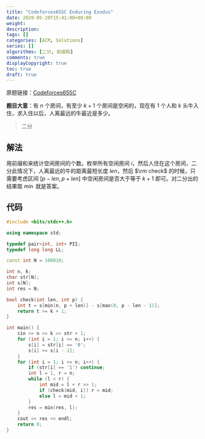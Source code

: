 ```yaml
---
title: "Codeforces655C Enduring Exodus"
date: 2020-05-20T15:41:00+08:00
weight: 
description:
tags: []
categories: [ACM, Solutions]
series: []
algorithms: [二分, 前缀和]
comments: true
displayCopyright: true
toc: true
draft: true
---
```


原题链接：[Codeforces655C](https://codeforces.com/problemset/problem/655/C)

<!--more-->

**题目大意**：有 $n$ 个房间，有至少 $k+1$ 个房间是空闲的，现在有 $1$ 个人和 $k$ 头牛入住，求入住以后，人离最远的牛最近是多少。

> 二分

## 解法

用前缀和来统计空闲房间的个数。枚举所有空闲房间 $i$，然后人住在这个房间，二分此情况下，人离最远的牛的距离最短长度 $len$，然后 $\rm check$ 的时候，只需要考虑区间 $[p-len,p+len]$ 中空闲房间是否大于等于 $k+1$ 即可。对二分出的结果取 $\min$ 就是答案。

## 代码

```cpp
#include <bits/stdc++.h>

using namespace std;

typedef pair<int, int> PII;
typedef long long LL;

const int N = 100010;

int n, k;
char str[N];
int s[N];
int res = N;

bool check(int len, int p) {
    int t = s[min(n, p + len)] - s[max(0, p - len - 1)];
    return t >= k + 1;
}

int main() {
    cin >> n >> k >> str + 1;
    for (int i = 1; i <= n; i++) {
        s[i] = str[i] == '0';
        s[i] += s[i - 1];
    }
    for (int i = 1; i <= n; i++) {
        if (str[i] == '1') continue;
        int l = 1, r = n;
        while (l < r) {
            int mid = l + r >> 1;
            if (check(mid, i)) r = mid;
            else l = mid + 1;
        }
        res = min(res, l);
    }
    cout << res << endl;
    return 0;
}
```

